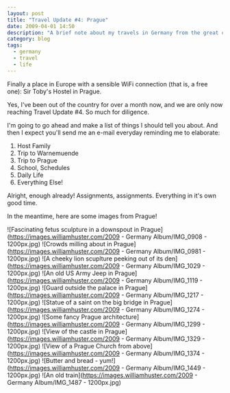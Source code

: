 ```yaml
---
layout: post
title: "Travel Update #4: Prague"
date: 2009-04-01 14:50
description: "A brief note about my travels in Germany from the great city of Prague."
category: blog
tags:
  - germany
  - travel
  - life
---
```


Finally a place in Europe with a sensible WiFi connection (that is, a free one): Sir Toby's Hostel in Prague.

Yes, I've been out of the country for over a month now, and we are only now reaching Travel Update #4. So much for diligence.

I'm going to go ahead and make a list of things I should tell you about. And then I expect you'll send me an e-mail everyday reminding me to elaborate:

1. Host Family
2. Trip to Warnemuende
3. Trip to Prague
4. School, Schedules
5. Daily Life
6. Everything Else!

Alright, enough already! Assignments, assignments. Everything in it's own good time.

In the meantime, here are some images from Prague!

![Fascinating fetus sculpture in a downspout in Prague](https://images.williamhuster.com/2009 - Germany Album/IMG_0908 - 1200px.jpg)
![Crowds milling about in Prague](https://images.williamhuster.com/2009 - Germany Album/IMG_0981 - 1200px.jpg)
![A cheeky lion scuplture peeking out of its den](https://images.williamhuster.com/2009 - Germany Album/IMG_1029 - 1200px.jpg)
![An old US Army Jeep in Prague](https://images.williamhuster.com/2009 - Germany Album/IMG_1119 - 1200px.jpg)
![Guard outside the palace in Prague](https://images.williamhuster.com/2009 - Germany Album/IMG_1217 - 1200px.jpg)
![Statue of a saint on the big bridge in Prague](https://images.williamhuster.com/2009 - Germany Album/IMG_1274 - 1200px.jpg)
![Some fancy Prague architecture](https://images.williamhuster.com/2009 - Germany Album/IMG_1299 - 1200px.jpg)
![View of the castle in Prague](https://images.williamhuster.com/2009 - Germany Album/IMG_1329 - 1200px.jpg)
![View of a Prague Church from above](https://images.williamhuster.com/2009 - Germany Album/IMG_1374 - 1200px.jpg)
![Butter and bread - yum!](https://images.williamhuster.com/2009 - Germany Album/IMG_1449 - 1200px.jpg)
![An old train](https://images.williamhuster.com/2009 - Germany Album/IMG_1487 - 1200px.jpg)
